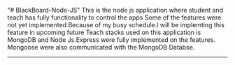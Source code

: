 "# BlackBoard-Node-JS" 
This is the node js application where student and teach has fully functionality to control the apps
Some of the features were not yet implemented.Because of my busy schedule.I will be implemting this feature in upcoming future
Teach stacks used on this application is MongoDB and Node Js.Express were fully implemented on the features.
Mongoose were also communicated with the MongoDB Databse.
***********************************************************
